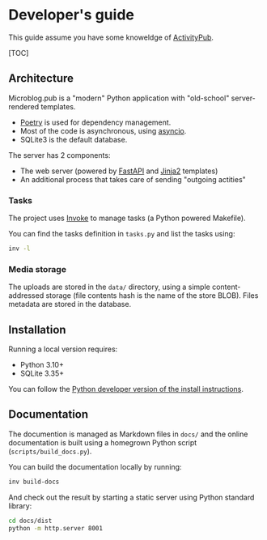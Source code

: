# Developer's guide

This guide assume you have some knoweldge of [ActivityPub](https://activitypub.rocks/).

[TOC]

## Architecture

Microblog.pub is a "modern" Python application with "old-school" server-rendered templates.

 - [Poetry](https://python-poetry.org/) is used for dependency management.
 - Most of the code is asynchronous, using [asyncio](https://docs.python.org/3/library/asyncio.html).
 - SQLite3 is the default database.

The server has 2 components:

 - The web server (powered by [FastAPI](https://fastapi.tiangolo.com/) and [Jinja2](https://jinja.palletsprojects.com/en/3.1.x/) templates)
 - An additional process that takes care of sending "outgoing actities" 

### Tasks

The project uses [Invoke](https://www.pyinvoke.org/) to manage tasks (a Python powered Makefile).

You can find the tasks definition in `tasks.py` and list the tasks using:

```bash
inv -l
```

### Media storage

The uploads are stored in the `data/` directory, using a simple content-addressed storage (file contents hash is the name of the store BLOB).
Files metadata are stored in the database.

## Installation

Running a local version requires:

 - Python 3.10+
 - SQLite 3.35+

You can follow the [Python developer version of the install instructions](https://docs.microblog.pub/installing.html#python-developer-edition).

## Documentation

The documention is managed as Markdown files in `docs/` and the online documentation is built using a homegrown Python script (`scripts/build_docs.py`).

You can build the documentation locally by running:

```bash
inv build-docs
```

And check out the result by starting a static server using Python standard library:

```bash
cd docs/dist
python -m http.server 8001
```
